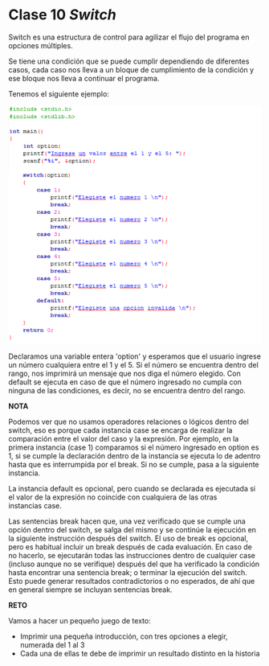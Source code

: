 # Clase 10 _Switch_

Switch es una estructura de control para agilizar el flujo del programa en
opciones múltiples.

Se tiene una condición que se puede cumplir dependiendo de diferentes casos,
cada caso nos lleva a un bloque de cumplimiento de la condición y ese bloque nos
lleva a continuar el programa.

Tenemos el siguiente ejemplo:

![src/programacionEstructurada_32.png](../src/programacionEstructurada_32.png)

Declaramos una variable entera 'option' y esperamos que el usuario ingrese un
número cualquiera entre el 1 y el 5. Si el número se encuentra dentro del rango,
nos imprimirá un mensaje que nos diga el número elegido. Con default se ejecuta
en caso de que el número ingresado no cumpla con ninguna de las condiciones, es
decir, no se encuentra dentro del rango.

**NOTA**

Podemos ver que no usamos operadores relaciones o lógicos dentro del switch, eso
es porque cada instancia case se encarga de realizar la comparación entre el
valor del caso y la expresión. Por ejemplo, en la primera instancia (case 1)
comparamos si el número ingresado en option es 1, si se cumple la declaración
dentro de la instancia se ejecuta lo de adentro hasta que es interrumpida por el
break. Si no se cumple, pasa a la siguiente instancia.

La instancia default es opcional, pero cuando se declarada es ejecutada si el
valor de la expresión no coincide con cualquiera de las otras instancias case.

Las sentencias break hacen que, una vez verificado que se cumple una opción
dentro del switch, se salga del mismo y se continúe la ejecución en la siguiente
instrucción después del switch. El uso de break es opcional, pero es habitual
incluir un break después de cada evaluación. En caso de no hacerlo, se
ejecutarán todas las instrucciones dentro de cualquier case (incluso aunque no
se verifique) después del que ha verificado la condición hasta encontrar una
sentencia break; o terminar la ejecución del switch. Esto puede generar
resultados contradictorios o no esperados, de ahí que en general siempre se
incluyan sentencias break.

**RETO**

Vamos a hacer un pequeño juego de texto:

- Imprimir una pequeña introducción, con tres opciones a elegir, numerada del 1
  al 3
- Cada una de ellas te debe de imprimir un resultado distinto en la historia
